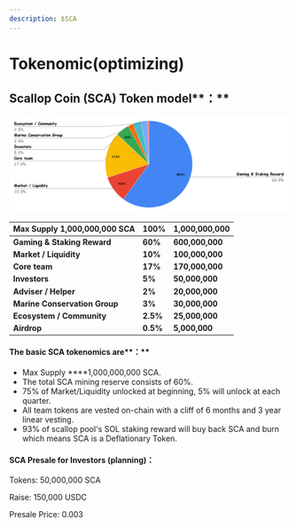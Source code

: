 ```yaml
---
description: $SCA
---
```


# Tokenomic\(optimizing\)

## **Scallop Coin \(SCA\)** Token model**：**

![](../.gitbook/assets/chart.png)

| Max Supply **1,000,000,000 SCA** | **100%** | **1,000,000,000** |
| :--- | :--- | :--- |
| **Gaming & Staking Reward** | **60%** | **600,000,000** |
| **Market / Liquidity** | **10%** | **100,000,000** |
| **Core team**  | **17%** | **170,000,000** |
| **Investors** | **5%** | **50,000,000** |
| **Adviser / Helper** | **2%** | **20,000,000** |
| **Marine Conservation Group** | **3%** | **30,000,000** |
| **Ecosystem / Community** | **2.5%** | **25,000,000** |
| **Airdrop** | **0.5%** | **5,000,000** |



#### The basic SCA tokenomics are**：**

* Max Supply ****1,000,000,000 SCA.
* The total SCA mining reserve consists of 60%.
* 75% of Market/Liquidity unlocked at beginning, 5% will unlock at each quarter.
* All team tokens are vested on-chain with a cliff of 6 months and 3 year linear vesting.
* 93% of scallop pool's SOL staking reward will buy back SCA and burn which means SCA is a Deflationary Token.

#### 

#### SCA Presale for **Investors \(**planning**\)：**

Tokens: 50,000,000 SCA 

Raise: 150,000 USDC

Presale Price: 0.003



#### 

